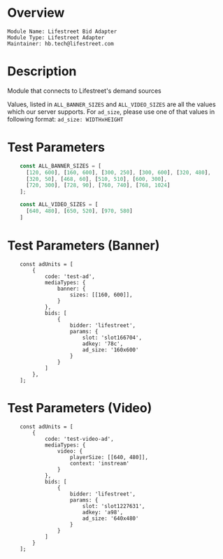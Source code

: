 # Overview

```
Module Name: Lifestreet Bid Adapter
Module Type: Lifestreet Adapter
Maintainer: hb.tech@lifestreet.com
```

# Description

Module that connects to Lifestreet's demand sources

Values, listed in `ALL_BANNER_SIZES` and `ALL_VIDEO_SIZES` are all the values which our server supports.
For `ad_size`, please use one of that values in following format: `ad_size: WIDTHxHEIGHT`

# Test Parameters
```javascript
    const ALL_BANNER_SIZES = [
      [120, 600], [160, 600], [300, 250], [300, 600], [320, 480],
      [320, 50], [468, 60], [510, 510], [600, 300],
      [720, 300], [728, 90], [760, 740], [768, 1024] 
    ];

    const ALL_VIDEO_SIZES = [
      [640, 480], [650, 520], [970, 580]
    ]
```

# Test Parameters (Banner)
```
    const adUnits = [
        {
            code: 'test-ad',
            mediaTypes: {
                banner: {
                    sizes: [[160, 600]],
                }
            },
            bids: [
                {
                    bidder: 'lifestreet',
                    params: {
                        slot: 'slot166704',
                        adkey: '78c',
                        ad_size: '160x600'
                    }
                }
            ]
        },
    ];
```

# Test Parameters (Video)
```
    const adUnits = [
        {
            code: 'test-video-ad',
            mediaTypes: {
                video: {
                    playerSize: [[640, 480]],
                    context: 'instream'
                }
            },
            bids: [
                {
                    bidder: 'lifestreet',
                    params: {
                        slot: 'slot1227631',
                        adkey: 'a98',
                        ad_size: '640x480'
                    }
                }
            ]
        }
    ];
```
